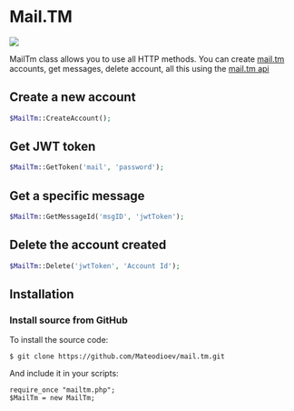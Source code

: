 Mail.TM
=======

![](https://i.imgur.com/ob0h4xk.png)

MailTm class allows you to use all HTTP methods. You can create [mail.tm](https://mail.tm) accounts, get messages, delete account, all this using the [mail.tm api](https://api.mail.tm)

Create a new account
--------

```php
$MailTm::CreateAccount();

```

Get JWT token
--------

```php
$MailTm::GetToken('mail', 'password');

```


Get a specific message
--------

```php
$MailTm::GetMessageId('msgID', 'jwtToken');

```


Delete the account created
--------

```php
$MailTm::Delete('jwtToken', 'Account Id');

```



Installation
------------

### Install source from GitHub
To install the source code:

    $ git clone https://github.com/Mateodioev/mail.tm.git

And include it in your scripts:

    require_once "mailtm.php";
    $MailTm = new MailTm;


[the repository]: https://github.com/Mateodioev/mail.tm
